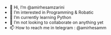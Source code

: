 - 👋 Hi, I’m @amirhesamzarini
- 👀 I’m interested in Programming & Robatic
- 🌱 I’m currently learning Python
- 💞️ I’m not looking to collaborate on anything yet
- 📫 How to reach me in telegram : @amirhesamm
